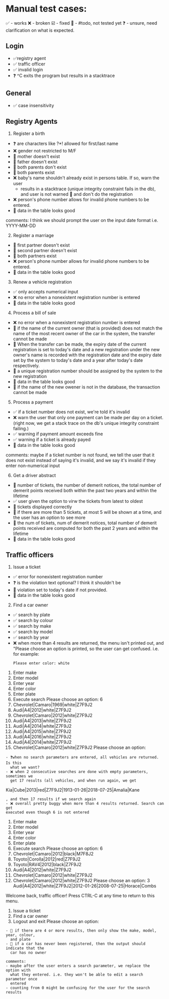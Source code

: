 # Manual test cases:
✅ - works
❌ - broken
☑️  - fixed
🤷 - #todo, not tested yet
❓ - unsure, need clarification on what is expected.

## Login
- ✅registry agent
- ✅ traffic officer
- ✅ invalid login
- ❓ ^C exits the program but results in a stacktrace

## General
- ✅ case insensitivity

## Registry Agents

1. Register a birth
- ❓ are characters like ?\*! allowed for first/last name
- ❌ gender not restricted to M/F
- 🤷 mother doesn't exist 
- 🤷 father doesn't exist
- 🤷 both parents don't exist
- 🤷 both parents exist
- ❌ baby's name shouldn't already exist in persons table. If so, warn the user
     - results in a stacktrace (unique integrity constraint fails in the db),
       and user is not warned
  🤷 and don't do the registration
- ❌ person's phone number allows for invalid phone numbers to be entered.
- 🤷 data in the table looks good

comments: I think we should prompt the user on the input date format i.e.
YYYY-MM-DD

2. Register a marriage
- 🤷 first partner doesn't exist
- 🤷 second partner doesn't exist
- 🤷 both partners exist
- ❌ person's phone number allows for invalid phone numbers to be entered.
- 🤷 data in the table looks good

3. Renew a vehicle registration
- ✅ only accepts numerical input
- ❌ no error when a nonexistent registration number is entered
- 🤷 data in the table looks good

4. Process a bill of sale
- ❌ no error when a nonexistent registration number is entered 
- 🤷 if the name of the current owner (that is provided) does not match the
  name of the most recent owner of the car in the system, the transfer cannot
  be made
- 🤷 When the transfer can be made, the expiry date of the current registration
  is set to today's date and a new registration under the new owner's name is
  recorded with the registration date and the expiry date set by the system to
  today's date and a year after today's date respectively. 
- 🤷 a unique registration number should be assigned by the system to the new
  registration
- 🤷 data in the table looks good
- 🤷 if the name of the new owener is not in the database, the transaction
  cannot be made

5. Process a payment
- ✅ if a ticket number does not exist, we're told it's invalid
- ❌ warn the user that only one payment can be made per day on a ticket.
  (right now, we get a stack trace on the db's unique integrity constraint
  failing.)
- ✅ warning if payment amount exceeds fine
- ✅ warning if a ticket is already payed
- 🤷 data in the table looks good

comments: maybe if a ticket number is not found, we tell the user that it does
not exist instead of saying it's invalid, and we say it's invalid if they enter
non-numerical input

6. Get a driver abstract
- 🤷 number of tickets, the number of demerit notices, the total number of
  demerit points received both within the past two years and within the
  lifetime
- ✅ user given the option to virw the tickets from latest to oldest
- 🤷 tickets displayed correctly
- 🤷 if there are more than 5 tickets, at most 5 will be shown at a time, and
  the user has an option to see more
- 🤷 the num of tickets, num of demerit notices, total number of demerit points
  received are computed for both the past 2 years and within the lifetime
- 🤷 data in the table looks good

## Traffic officers

1. Issue a ticket
- ✅ error for nonexistent registration number
- ❓ is the violation text optional? I think it shouldn't be
- 🤷 violation set to today's date if not provided.
- 🤷 data in the table looks good


2. Find a car owner
- ✅ search by plate
- ✅ search by colour
- ✅ search by make
- ✅ search by model
- ✅ search by year
- ❌ when more than 4 results are returned, the menu isn't printed out, and
  "Please choose an option is printed, so the user can get confused. 
  i.e. for example:
  ```
  Please enter color: white
1. Enter make
2. Enter model
3. Enter year
4. Enter color
5. Enter plate
6. Execute search
Please choose an option: 6
0. Chevrolet|Camaro|1969|white|Z7F9J2
1. Audi|A4|2012|white|Z7F9J2
2. Chevrolet|Camaro|2012|white|Z7F9J2
3. Audi|A4|2013|white|Z7F9J2
4. Audi|A4|2014|white|Z7F9J2
5. Audi|A4|2015|white|Z7F9J2
6. Audi|A4|2016|white|Z7F9J2
7. Audi|A4|2014|white|Z7F9J2
8. Chevrolet|Camaro|2012|white|Z7F9J2
Please choose an option:
```
- ❓when no search parameters are entered, all vehicles are returned. Is this
  what we want?
- ❌ when 2 consecutive searches are done with empty parameters, sometimes we
  get 17 results (all vehicles, and when run again, we get 
  ```
  Kia|Cube|2013|red|Z7F9J2|1913-01-26|2018-07-25|Amalia|Kane
  ```
  , and then 17 results if we search again
- ❌ overall pretty buggy when more than 4 results returned. Search can get
  executed even though 6 is not entered
```
1. Enter make
2. Enter model
3. Enter year
4. Enter color
5. Enter plate
6. Execute search
Please choose an option: 6
0. Chevrolet|Camaro|2012|black|M7F8J2
1. Toyoto|Corolla|2012|red|Z7F9J2
2. Toyoto|RAV4|2012|black|Z7F9J2
3. Audi|A4|2012|white|Z7F9J2
4. Chevrolet|Camaro|2012|white|Z7F9J2
5. Chevrolet|Camaro|2012|white|Z7F9J2
Please choose an option: 3
Audi|A4|2012|white|Z7F9J2|2012-01-26|2008-07-25|Horace|Combs

Welcome back, traffic officer!
Press CTRL-C at any time to return to this menu.
1. Issue a ticket
2. Find a car owner
3. Logout and exit
Please choose an option:
```
- 🤷 if there are 4 or more results, then only show the make, model, year, colour,
  and plate
- 🤷 if a car has never been registered, then the output should indicate that the
  car has no owner

comments: 
- maybe after the user enters a search parameter, we replace the option with
  what they entered. i.e. they won't be able to edit a search parameter once
  entered
- counting from 0 might be confusing for the user for the search results
